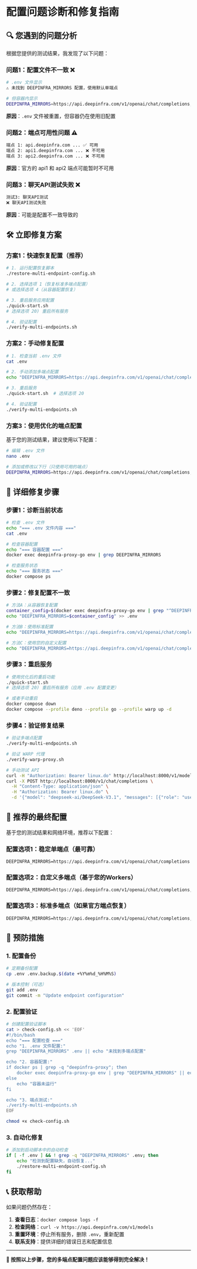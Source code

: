 # 配置问题诊断和修复指南

## 🔍 您遇到的问题分析

根据您提供的测试结果，我发现了以下问题：

### 问题1：配置文件不一致 ❌
```bash
# .env 文件显示
⚠️ 未找到 DEEPINFRA_MIRRORS 配置，使用默认单端点

# 但容器内显示
DEEPINFRA_MIRRORS=https://api.deepinfra.com/v1/openai/chat/completions,https://deepinfra2apipoint.1163476949.workers.dev/v1/openai/chat/completions,https://deepinfra22.kyxjames23.workers.dev/v1/openai/chat/completions
```

**原因**：`.env` 文件被重置，但容器仍在使用旧配置

### 问题2：端点可用性问题 ⚠️
```bash
端点 1: api.deepinfra.com ... ✅ 可用
端点 2: api1.deepinfra.com ... ❌ 不可用  
端点 3: api2.deepinfra.com ... ❌ 不可用
```

**原因**：官方的 api1 和 api2 端点可能暂时不可用

### 问题3：聊天API测试失败 ❌
```bash
测试3: 聊天API测试
❌ 聊天API测试失败
```

**原因**：可能是配置不一致导致的

## 🛠️ 立即修复方案

### 方案1：快速恢复配置（推荐）

```bash
# 1. 运行配置恢复脚本
./restore-multi-endpoint-config.sh

# 2. 选择选项 1（恢复标准多端点配置）
# 或选择选项 4（从容器配置恢复）

# 3. 重启服务应用配置
./quick-start.sh
# 选择选项 20) 重启所有服务

# 4. 验证配置
./verify-multi-endpoints.sh
```

### 方案2：手动修复配置

```bash
# 1. 检查当前 .env 文件
cat .env

# 2. 手动添加多端点配置
echo "DEEPINFRA_MIRRORS=https://api.deepinfra.com/v1/openai/chat/completions,https://deepinfra2apipoint.1163476949.workers.dev/v1/openai/chat/completions" >> .env

# 3. 重启服务
./quick-start.sh  # 选择选项 20

# 4. 验证配置
./verify-multi-endpoints.sh
```

### 方案3：使用优化的端点配置

基于您的测试结果，建议使用以下配置：

```bash
# 编辑 .env 文件
nano .env

# 添加或修改以下行（只使用可用的端点）
DEEPINFRA_MIRRORS=https://api.deepinfra.com/v1/openai/chat/completions,https://deepinfra2apipoint.1163476949.workers.dev/v1/openai/chat/completions,https://deepinfra22.kyxjames23.workers.dev/v1/openai/chat/completions
```

## 🔧 详细修复步骤

### 步骤1：诊断当前状态

```bash
# 检查 .env 文件
echo "=== .env 文件内容 ==="
cat .env

# 检查容器配置
echo "=== 容器配置 ==="
docker exec deepinfra-proxy-go env | grep DEEPINFRA_MIRRORS

# 检查服务状态
echo "=== 服务状态 ==="
docker compose ps
```

### 步骤2：修复配置不一致

```bash
# 方法A：从容器恢复配置
container_config=$(docker exec deepinfra-proxy-go env | grep "^DEEPINFRA_MIRRORS=" | cut -d'=' -f2-)
echo "DEEPINFRA_MIRRORS=$container_config" >> .env

# 方法B：使用标准配置
echo "DEEPINFRA_MIRRORS=https://api.deepinfra.com/v1/openai/chat/completions,https://api1.deepinfra.com/v1/openai/chat/completions,https://api2.deepinfra.com/v1/openai/chat/completions" >> .env

# 方法C：使用您的自定义配置
echo "DEEPINFRA_MIRRORS=https://api.deepinfra.com/v1/openai/chat/completions,https://deepinfra2apipoint.1163476949.workers.dev/v1/openai/chat/completions,https://deepinfra22.kyxjames23.workers.dev/v1/openai/chat/completions" >> .env
```

### 步骤3：重启服务

```bash
# 使用优化后的重启功能
./quick-start.sh
# 选择选项 20) 重启所有服务（应用 .env 配置变更）

# 或者手动重启
docker compose down
docker compose --profile deno --profile go --profile warp up -d
```

### 步骤4：验证修复结果

```bash
# 验证多端点配置
./verify-multi-endpoints.sh

# 验证 WARP 代理
./verify-warp-proxy.sh

# 手动测试 API
curl -H "Authorization: Bearer linux.do" http://localhost:8000/v1/models
curl -X POST http://localhost:8000/v1/chat/completions \
  -H "Content-Type: application/json" \
  -H "Authorization: Bearer linux.do" \
  -d '{"model": "deepseek-ai/DeepSeek-V3.1", "messages": [{"role": "user", "content": "Hello"}], "max_tokens": 10}'
```

## 🎯 推荐的最终配置

基于您的测试结果和网络环境，推荐以下配置：

### 配置选项1：稳定单端点（最可靠）
```env
DEEPINFRA_MIRRORS=https://api.deepinfra.com/v1/openai/chat/completions
```

### 配置选项2：自定义多端点（基于您的Workers）
```env
DEEPINFRA_MIRRORS=https://api.deepinfra.com/v1/openai/chat/completions,https://deepinfra2apipoint.1163476949.workers.dev/v1/openai/chat/completions,https://deepinfra22.kyxjames23.workers.dev/v1/openai/chat/completions
```

### 配置选项3：标准多端点（如果官方端点恢复）
```env
DEEPINFRA_MIRRORS=https://api.deepinfra.com/v1/openai/chat/completions,https://api1.deepinfra.com/v1/openai/chat/completions,https://api2.deepinfra.com/v1/openai/chat/completions
```

## 🚀 预防措施

### 1. 配置备份
```bash
# 定期备份配置
cp .env .env.backup.$(date +%Y%m%d_%H%M%S)

# 版本控制（可选）
git add .env
git commit -m "Update endpoint configuration"
```

### 2. 配置验证
```bash
# 创建配置验证脚本
cat > check-config.sh << 'EOF'
#!/bin/bash
echo "=== 配置检查 ==="
echo "1. .env 文件配置:"
grep "DEEPINFRA_MIRRORS" .env || echo "未找到多端点配置"

echo "2. 容器配置:"
if docker ps | grep -q "deepinfra-proxy"; then
    docker exec deepinfra-proxy-go env | grep "DEEPINFRA_MIRRORS" || echo "容器中未找到配置"
else
    echo "容器未运行"
fi

echo "3. 端点测试:"
./verify-multi-endpoints.sh
EOF

chmod +x check-config.sh
```

### 3. 自动化修复
```bash
# 添加到启动脚本中的自动检查
if [ -f .env ] && ! grep -q "DEEPINFRA_MIRRORS" .env; then
    echo "检测到配置缺失，自动恢复..."
    ./restore-multi-endpoint-config.sh
fi
```

## 📞 获取帮助

如果问题仍然存在：

1. **查看日志**：`docker compose logs -f`
2. **检查网络**：`curl -v https://api.deepinfra.com/v1/models`
3. **重置环境**：停止所有服务，删除 `.env`，重新配置
4. **联系支持**：提供详细的错误日志和配置信息

---

**🎯 按照以上步骤，您的多端点配置问题应该能够得到完全解决！**
